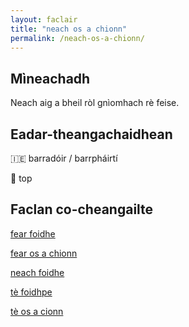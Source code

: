```yaml
---
layout: faclair
title: "neach os a chionn"
permalink: /neach-os-a-chionn/
---
```


## Mìneachadh

Neach aig a bheil ròl gnìomhach rè feise.

## Eadar-theangachaidhean

&#x1f1ee;&#x1f1ea; barradóir / barrpháirtí

&#x1f3f4;&#xe0067;&#xe0062;&#xe0065;&#xe006e;&#xe0067;&#xe007f; top

## Faclan co-cheangailte

[fear foidhe](https://faclair.lgbt/fear-foidhe)

[fear os a chionn](https://faclair.lgbt/fear-os-a-chionn)

[neach foidhe](https://faclair.lgbt/neach-foidhe)

[tè foidhpe](https://faclair.lgbt/te-foidhpe)

[tè os a cionn](https://faclair.lgbt/te-os-a-cionn)